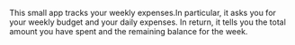This small app tracks your weekly expenses.In particular, it asks you for your weekly budget and your daily expenses. In return, it tells you the total amount you have spent and the remaining balance for the week.
